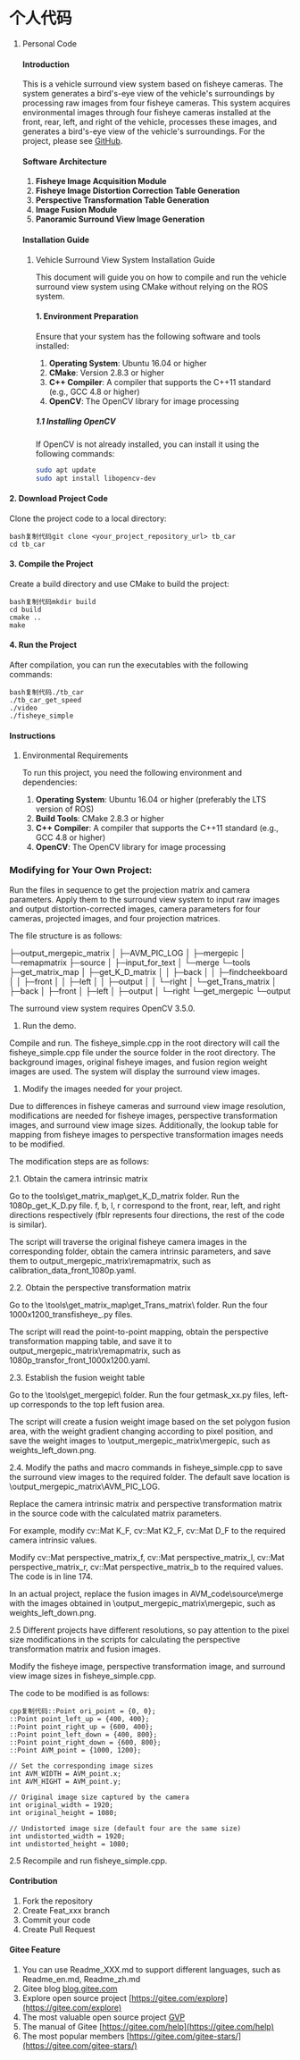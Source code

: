 # 个人代码

1. Personal Code

   #### Introduction

   This is a vehicle surround view system based on fisheye cameras. The system generates a bird's-eye view of the vehicle's surroundings by processing raw images from four fisheye cameras. This system acquires environmental images through four fisheye cameras installed at the front, rear, left, and right of the vehicle, processes these images, and generates a bird's-eye view of the vehicle's surroundings. For the project, please see [GitHub](https://github.com/1997carl/AVM-Around-View-Monitor-my).

   #### Software Architecture

   1. **Fisheye Image Acquisition Module**
   2. **Fisheye Image Distortion Correction Table Generation**
   3. **Perspective Transformation Table Generation**
   4. **Image Fusion Module**
   5. **Panoramic Surround View Image Generation**

   #### Installation Guide

   1. Vehicle Surround View System Installation Guide

      This document will guide you on how to compile and run the vehicle surround view system using CMake without relying on the ROS system.

      #### 1. Environment Preparation

      Ensure that your system has the following software and tools installed:

      1. **Operating System**: Ubuntu 16.04 or higher
      2. **CMake**: Version 2.8.3 or higher
      3. **C++ Compiler**: A compiler that supports the C++11 standard (e.g., GCC 4.8 or higher)
      4. **OpenCV**: The OpenCV library for image processing

      ##### 1.1 Installing OpenCV

      If OpenCV is not already installed, you can install it using the following commands:

      ```bash
      sudo apt update
      sudo apt install libopencv-dev

#### 2. Download Project Code

Clone the project code to a local directory:

```
bash复制代码git clone <your_project_repository_url> tb_car
cd tb_car
```

#### 3. Compile the Project

Create a build directory and use CMake to build the project:

```
bash复制代码mkdir build
cd build
cmake ..
make
```

#### 4. Run the Project

After compilation, you can run the executables with the following commands:

```
bash复制代码./tb_car
./tb_car_get_speed
./video
./fisheye_simple
```

#### Instructions

1. Environmental Requirements

   To run this project, you need the following environment and dependencies:

   1. **Operating System**: Ubuntu 16.04 or higher (preferably the LTS version of ROS)
   2. **Build Tools**: CMake 2.8.3 or higher
   3. **C++ Compiler**: A compiler that supports the C++11 standard (e.g., GCC 4.8 or higher)
   4. **OpenCV**: The OpenCV library for image processing

### Modifying for Your Own Project:

Run the files in sequence to get the projection matrix and camera parameters. Apply them to the surround view system to input raw images and output distortion-corrected images, camera parameters for four cameras, projected images, and four projection matrices.

The file structure is as follows:

├─output_mergepic_matrix
│  ├─AVM_PIC_LOG
│  ├─mergepic
│  └─remapmatrix
├─source
│  ├─input_for_text
│  └─merge
└─tools
    ├─get_matrix_map
    │  ├─get_K_D_matrix
    │  │  ├─back
    │  │  ├─findcheekboard
    │  │  ├─front
    │  │  ├─left
    │  │  ├─output
    │  │  └─right
    │  └─get_Trans_matrix
    │      ├─back
    │      ├─front
    │      ├─left
    │      ├─output
    │      └─right
    └─get_mergepic
        └─output

The surround view system requires OpenCV 3.5.0.

1. Run the demo.

Compile and run. The fisheye_simple.cpp in the root directory will call the fisheye_simple.cpp file under the source folder in the root directory. The background images, original fisheye images, and fusion region weight images are used. The system will display the surround view images.

1. Modify the images needed for your project.

Due to differences in fisheye cameras and surround view image resolution, modifications are needed for fisheye images, perspective transformation images, and surround view image sizes. Additionally, the lookup table for mapping from fisheye images to perspective transformation images needs to be modified.

The modification steps are as follows:

2.1. Obtain the camera intrinsic matrix

Go to the tools\get_matrix_map\get_K_D_matrix folder. Run the 1080p_get_K_D.py file. f, b, l, r correspond to the front, rear, left, and right directions respectively (fblr represents four directions, the rest of the code is similar).

The script will traverse the original fisheye camera images in the corresponding folder, obtain the camera intrinsic parameters, and save them to output_mergepic_matrix\remapmatrix, such as calibration_data_front_1080p.yaml.

2.2. Obtain the perspective transformation matrix

Go to the \tools\get_matrix_map\get_Trans_matrix\ folder. Run the four 1000x1200_transfisheye_.py files.

The script will read the point-to-point mapping, obtain the perspective transformation mapping table, and save it to output_mergepic_matrix\remapmatrix, such as 1080p_transfor_front_1000x1200.yaml.

2.3. Establish the fusion weight table

Go to the \tools\get_mergepic\ folder. Run the four getmask_xx.py files, left-up corresponds to the top left fusion area.

The script will create a fusion weight image based on the set polygon fusion area, with the weight gradient changing according to pixel position, and save the weight images to \output_mergepic_matrix\mergepic, such as weights_left_down.png.

2.4. Modify the paths and macro commands in fisheye_simple.cpp to save the surround view images to the required folder. The default save location is \output_mergepic_matrix\AVM_PIC_LOG.

Replace the camera intrinsic matrix and perspective transformation matrix in the source code with the calculated matrix parameters.

For example, modify cv::Mat K_F, cv::Mat K2_F, cv::Mat D_F to the required camera intrinsic values.

Modify cv::Mat perspective_matrix_f, cv::Mat perspective_matrix_l, cv::Mat perspective_matrix_r, cv::Mat perspective_matrix_b to the required values. The code is in line 174.

In an actual project, replace the fusion images in AVM_code\source\merge with the images obtained in \output_mergepic_matrix\mergepic, such as weights_left_down.png.

2.5 Different projects have different resolutions, so pay attention to the pixel size modifications in the scripts for calculating the perspective transformation matrix and fusion images.

Modify the fisheye image, perspective transformation image, and surround view image sizes in fisheye_simple.cpp.

The code to be modified is as follows:

```
cpp复制代码::Point ori_point = {0, 0};
::Point point_left_up = {400, 400};
::Point point_right_up = {600, 400};
::Point point_left_down = {400, 800};
::Point point_right_down = {600, 800};
::Point AVM_point = {1000, 1200};

// Set the corresponding image sizes
int AVM_WIDTH = AVM_point.x;
int AVM_HIGHT = AVM_point.y;

// Original image size captured by the camera
int original_width = 1920;
int original_height = 1080;

// Undistorted image size (default four are the same size)
int undistorted_width = 1920;
int undistorted_height = 1080;
```

2.5 Recompile and run fisheye_simple.cpp.

#### Contribution

1.  Fork the repository
2.  Create Feat_xxx branch
3.  Commit your code
4.  Create Pull Request


#### Gitee Feature

1.  You can use Readme\_XXX.md to support different languages, such as Readme\_en.md, Readme\_zh.md
2.  Gitee blog [blog.gitee.com](https://blog.gitee.com)
3.  Explore open source project [https://gitee.com/explore](https://gitee.com/explore)
4.  The most valuable open source project [GVP](https://gitee.com/gvp)
5.  The manual of Gitee [https://gitee.com/help](https://gitee.com/help)
6.  The most popular members  [https://gitee.com/gitee-stars/](https://gitee.com/gitee-stars/)
